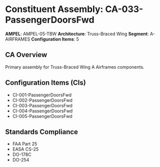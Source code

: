 # Constituent Assembly: CA-033-PassengerDoorsFwd

**AMPEL**: AMPEL-05-TBW
**Architecture**: Truss-Braced Wing
**Segment**: A-AIRFRAMES
**Configuration Items**: 5

## CA Overview
Primary assembly for Truss-Braced Wing A Airframes components.

## Configuration Items (CIs)
- CI-001-PassengerDoorsFwd
- CI-002-PassengerDoorsFwd
- CI-003-PassengerDoorsFwd
- CI-004-PassengerDoorsFwd
- CI-005-PassengerDoorsFwd

## Standards Compliance
- FAA Part 25
- EASA CS-25
- DO-178C
- DO-254
